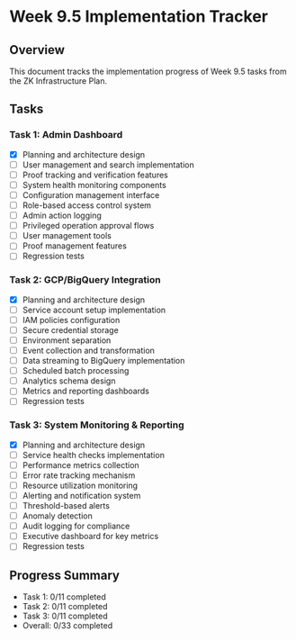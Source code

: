 # Week 9.5 Implementation Tracker

## Overview
This document tracks the implementation progress of Week 9.5 tasks from the ZK Infrastructure Plan.

## Tasks

### Task 1: Admin Dashboard
- [x] Planning and architecture design
- [ ] User management and search implementation
- [ ] Proof tracking and verification features
- [ ] System health monitoring components
- [ ] Configuration management interface
- [ ] Role-based access control system
- [ ] Admin action logging
- [ ] Privileged operation approval flows
- [ ] User management tools
- [ ] Proof management features
- [ ] Regression tests

### Task 2: GCP/BigQuery Integration
- [x] Planning and architecture design
- [ ] Service account setup implementation
- [ ] IAM policies configuration
- [ ] Secure credential storage
- [ ] Environment separation
- [ ] Event collection and transformation
- [ ] Data streaming to BigQuery implementation
- [ ] Scheduled batch processing
- [ ] Analytics schema design
- [ ] Metrics and reporting dashboards
- [ ] Regression tests

### Task 3: System Monitoring & Reporting
- [x] Planning and architecture design
- [ ] Service health checks implementation
- [ ] Performance metrics collection
- [ ] Error rate tracking mechanism
- [ ] Resource utilization monitoring
- [ ] Alerting and notification system
- [ ] Threshold-based alerts
- [ ] Anomaly detection
- [ ] Audit logging for compliance
- [ ] Executive dashboard for key metrics
- [ ] Regression tests

## Progress Summary
- Task 1: 0/11 completed
- Task 2: 0/11 completed
- Task 3: 0/11 completed
- Overall: 0/33 completed